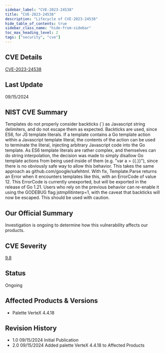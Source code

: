 ```yaml
---
sidebar_label: "CVE-2023-24538"
title: "CVE-2023-24538"
description: "Lifecycle of CVE-2023-24538"
hide_table_of_contents: true
sidebar_class_name: "hide-from-sidebar"
toc_max_heading_level: 2
tags: ["security", "cve"]
---
```


## CVE Details

[CVE-2023-24538](https://nvd.nist.gov/vuln/detail/CVE-2023-24538)

## Last Update

09/15/2024

## NIST CVE Summary

Templates do not properly consider backticks (`) as Javascript string delimiters, and do not escape them as expected.
Backticks are used, since ES6, for JS template literals. If a template contains a Go template action within a Javascript
template literal, the contents of the action can be used to terminate the literal, injecting arbitrary Javascript code
into the Go template. As ES6 template literals are rather complex, and themselves can do string interpolation, the
decision was made to simply disallow Go template actions from being used inside of them (e.g. "var a = {{.}}"), since
there is no obviously safe way to allow this behavior. This takes the same approach as github.com/google/safehtml. With
fix, Template.Parse returns an Error when it encounters templates like this, with an ErrorCode of value 12. This
ErrorCode is currently unexported, but will be exported in the release of Go 1.21. Users who rely on the previous
behavior can re-enable it using the GODEBUG flag jstmpllitinterp=1, with the caveat that backticks will now be escaped.
This should be used with caution.

## Our Official Summary

Investigation is ongoing to determine how this vulnerability affects our products.

## CVE Severity

[9.8](https://nvd.nist.gov/vuln/detail/CVE-2023-24538)

## Status

Ongoing

## Affected Products & Versions

- Palette VerteX 4.4.18

## Revision History

- 1.0 09/15/2024 Initial Publication
- 2.0 09/15/2024 Added palette VerteX 4.4.18 to Affected Products
